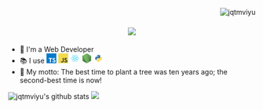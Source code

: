 <p align="right"> <img src="https://komarev.com/ghpvc/?username=jqtmviyu&label=Profile%20views&color=2979FF&size=24&style=flat" alt="jqtmviyu" /> </p>

<h3 align="center">
  <img src="https://readme-typing-svg.herokuapp.com/?font=Righteous&size=36&center=true&vCenter=true&width=1600&height=70&duration=4000&color=2979FF&lines=Hello!+I'm+jqtmviyu+" />
</h3>

- 💼 I'm a Web Developer
- 📚 I use <code><img src="https://raw.githubusercontent.com/github/explore/80688e429a7d4ef2fca1e82350fe8e3517d3494d/topics/typescript/typescript.png" height=20 /></code> <code><img src="https://raw.githubusercontent.com/github/explore/80688e429a7d4ef2fca1e82350fe8e3517d3494d/topics/javascript/javascript.png" height=20 /></code> <code><img src="https://raw.githubusercontent.com/github/explore/80688e429a7d4ef2fca1e82350fe8e3517d3494d/topics/react/react.png" height=20 /></code> <code><img src="https://raw.githubusercontent.com/github/explore/80688e429a7d4ef2fca1e82350fe8e3517d3494d/topics/nodejs/nodejs.png" height=20 /></code> <code><img src="https://raw.githubusercontent.com/github/explore/80688e429a7d4ef2fca1e82350fe8e3517d3494d/topics/python/python.png" height=20 /></code>
- 🌱 My motto: The best time to plant a tree was ten years ago; the second-best time is now!

<img height="180px" src="https://github-readme-stats-jqtmviyu.vercel.app/api?username=jqtmviyu&show_icons=true&theme=transparent&count_private=true&custom_title=Stats" alt="jqtmviyu's github stats" />  <img height="180px" src="https://github-readme-stats-jqtmviyu.vercel.app/api/top-langs/?username=jqtmviyu&layout=compact&theme=transparent&hide=html,nsis,logos" />


